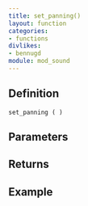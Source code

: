 ```yaml
---
title: set_panning()
layout: function
categories:
- functions
divlikes:
- bennugd
module: mod_sound
---
```


## Definition

    set_panning ( )

## Parameters

## Returns

## Example
